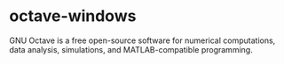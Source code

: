 # octave-windows
GNU Octave is a free open-source software for numerical computations, data analysis, simulations, and MATLAB-compatible programming.
